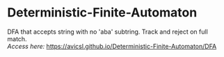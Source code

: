 # Deterministic-Finite-Automaton
DFA that accepts string with no 'aba' subtring. Track and reject on full match.  
*Access here:* https://avicsl.github.io/Deterministic-Finite-Automaton/DFA
